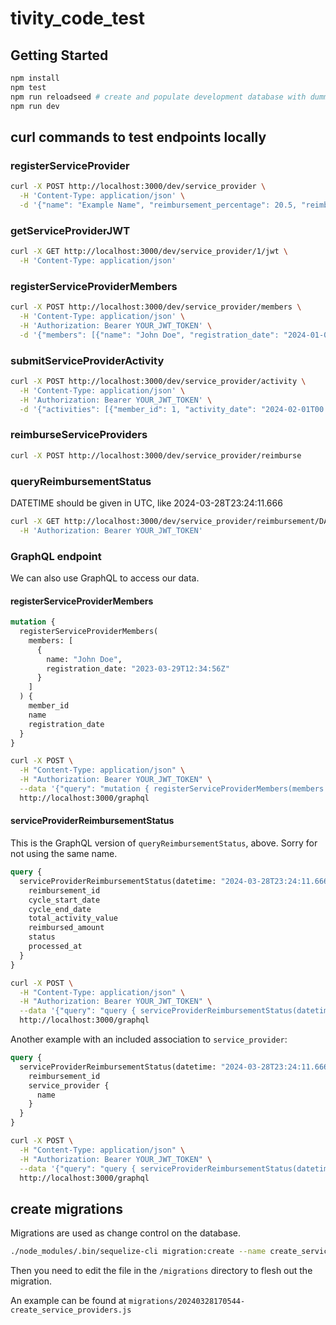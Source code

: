 # tivity_code_test

## Getting Started
```bash
npm install
npm test
npm run reloadseed # create and populate development database with dummy data
npm run dev
```

## curl commands to test endpoints locally
### registerServiceProvider
```bash
curl -X POST http://localhost:3000/dev/service_provider \
  -H 'Content-Type: application/json' \
  -d '{"name": "Example Name", "reimbursement_percentage": 20.5, "reimbursement_cadence": "monthly"}'
```

### getServiceProviderJWT
```bash
curl -X GET http://localhost:3000/dev/service_provider/1/jwt \
  -H 'Content-Type: application/json'
```

### registerServiceProviderMembers
```bash
curl -X POST http://localhost:3000/dev/service_provider/members \
  -H 'Content-Type: application/json' \
  -H 'Authorization: Bearer YOUR_JWT_TOKEN' \
  -d '{"members": [{"name": "John Doe", "registration_date": "2024-01-01T00:00:00Z"}]}'
```

### submitServiceProviderActivity
```bash
curl -X POST http://localhost:3000/dev/service_provider/activity \
  -H 'Content-Type: application/json' \
  -H 'Authorization: Bearer YOUR_JWT_TOKEN' \
  -d '{"activities": [{"member_id": 1, "activity_date": "2024-02-01T00:00:00Z", "description": "Test Activity", "value": 100.00}]}'
```

### reimburseServiceProviders
```bash
curl -X POST http://localhost:3000/dev/service_provider/reimburse
```

### queryReimbursementStatus

DATETIME should be given in UTC, like 2024-03-28T23:24:11.666

```bash
curl -X GET http://localhost:3000/dev/service_provider/reimbursement/DATETIME \
  -H 'Authorization: Bearer YOUR_JWT_TOKEN'
```

### GraphQL endpoint
We can also use GraphQL to access our data.

#### registerServiceProviderMembers
```graphql
mutation {
  registerServiceProviderMembers(
    members: [
      {
        name: "John Doe",
        registration_date: "2023-03-29T12:34:56Z"
      }
    ]
  ) {
    member_id
    name
    registration_date
  }
}
```
```bash
curl -X POST \
  -H "Content-Type: application/json" \
  -H "Authorization: Bearer YOUR_JWT_TOKEN" \
  --data '{"query": "mutation { registerServiceProviderMembers(members: [{name: \"John Doe\", registration_date: \"2023-03-29T12:34:56Z\"}]) { member_id name registration_date } }"}' \
  http://localhost:3000/graphql
```

#### serviceProviderReimbursementStatus
This is the GraphQL version of `queryReimbursementStatus`, above. Sorry for not using the same name.
```graphql
query {
  serviceProviderReimbursementStatus(datetime: "2024-03-28T23:24:11.666") {
    reimbursement_id
    cycle_start_date
    cycle_end_date
    total_activity_value
    reimbursed_amount
    status
    processed_at
  }
}
```
```bash
curl -X POST \
  -H "Content-Type: application/json" \
  -H "Authorization: Bearer YOUR_JWT_TOKEN" \
  --data '{"query": "query { serviceProviderReimbursementStatus(datetime: \"2024-03-28T23:24:11.666\") { reimbursement_id cycle_start_date cycle_end_date total_activity_value reimbursed_amount status processed_at } }"}' \
  http://localhost:3000/graphql
```

Another example with an included association to `service_provider`:

```graphql
query {
  serviceProviderReimbursementStatus(datetime: "2024-03-28T23:24:11.666") {
    reimbursement_id
    service_provider {
      name
    }
  }
}
```
```bash
curl -X POST \
  -H "Content-Type: application/json" \
  -H "Authorization: Bearer YOUR_JWT_TOKEN" \
  --data '{"query": "query { serviceProviderReimbursementStatus(datetime: \"2024-03-28T23:24:11.666\") { reimbursement_id service_provider { name } } }"}' \
  http://localhost:3000/graphql
```


## create migrations
Migrations are used as change control on the database.

```bash
./node_modules/.bin/sequelize-cli migration:create --name create_service_providers
```

Then you need to edit the file in the `/migrations` directory to flesh out the migration.

An example can be found at `migrations/20240328170544-create_service_providers.js`
